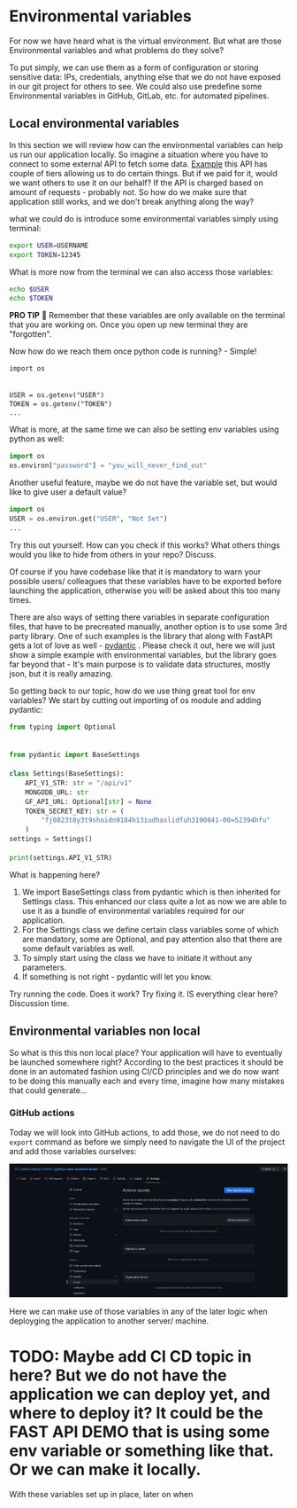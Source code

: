 # Environmental variables

For now we have heard what is the virtual environment. But what are those Environmental variables and what problems do they solve?

To put simply, we can use them as a form of configuration or storing sensitive data: IPs, credentials, anything else that we do not have exposed in our git project for others to see. We could also use predefine some Environmental variables in GitHub, GitLab, etc. for automated pipelines. 

## Local environmental variables

In this section we will review how can the environmental variables can help us run our application locally. So imagine a situation where you have to connect to some external API to fetch some data. [Example](https://polygon.io/) this API has couple of tiers allowing us to do certain things. But if we paid for it,  would we want others to use it on our behalf? If the API is charged based on amount of requests - probably not. So how do we make sure that application still works, and we don't break anything along the way? 


what we could do is introduce some environmental variables simply using terminal:

```bash
export USER=USERNAME
export TOKEN=12345
```


What is more now from the terminal we can also access those variables:

```bash
echo $USER
echo $TOKEN
```

**PRO TIP** 🧠 Remember that these variables are only available on the terminal that you are working on. Once you open up new terminal they are "forgotten".

Now how do we reach them once python code is running? - Simple!

```python3
import os


USER = os.getenv("USER")
TOKEN = os.getenv("TOKEN")
...
```


What is more, at the same time we can also be setting env variables using python as well:

```python
import os
os.environ["password"] = "you_will_never_find_out"
```

Another useful feature, maybe we do not have the variable set, but would like to give user a default value?

```python
import os
USER = os.environ.get("USER", "Not Set")
...
```



Try this out yourself. How can you check if this works? What others things would you like to hide from others in your repo? Discuss.

Of course if you have codebase like that it is mandatory to warn your possible users/ colleagues that these variables have to be exported before launching the application, otherwise you will be asked about this too many times.

There are also ways of setting there variables in separate configuration files, that have to be precreated manually, another option is to use some 3rd party library. One of such examples is the library that along with FastAPI gets a lot of love as well - [pydantic](https://docs.pydantic.dev/) . Please check it out, here we will just show a simple example with environmental variables, but the library goes far beyond that - It's main purpose is to validate data structures, mostly json, but it is really amazing.

So getting back to our topic, how do we use thing great tool for env variables? We start by cutting out importing of os module and adding pydantic:



```python
from typing import Optional


from pydantic import BaseSettings

class Settings(BaseSettings):
    API_V1_STR: str = "/api/v1"
    MONGODB_URL: str
    GF_API_URL: Optional[str] = None
    TOKEN_SECRET_KEY: str = (
        "fj0823t8y3t9shoidn9184h13iudhaslidfuh3190841-00=52394hfu"
    )
settings = Settings()

print(settings.API_V1_STR)
```

What is happening here?
1. We import BaseSettings class from pydantic which is then inherited for Settings class. This enhanced our class quite a lot as now we are able to use it as a bundle of environmental variables required for our application.
1. For the Settings class we define certain class variables some of which are mandatory, some are Optional, and pay attention also that there are some default variables as well. 
1. To simply start using the class we have to initiate it without any parameters.
1. If something is not right - pydantic will let you know.

Try running the code. Does it work? Try fixing it. IS everything clear here? Discussion time.



## Environmental variables non local

So what is this this non local place? Your application will have to eventually be launched somewhere right? According to the best practices it should be done in an automated fashion using CI/CD principles and we do now want to be doing this manually each and every time, imagine how many mistakes that could generate...

### GitHub actions

Today we will look into GitHub actions, to add those, we do not need to do `export` command as before we simply need to navigate the UI of the project and add those variables ourselves:


![IMG](https://github.com/CodeAcademy-Online/python-new-material-level2/blob/master/images/github_secrets.jpg)


Here we can make use of those variables in any of the later logic when deployging the application to another server/ machine. 

# TODO: Maybe add CI CD topic in here? But we do not have the application we can deploy yet, and where to deploy it? It could be the FAST API DEMO that is using some env variable or something like that. Or we can make it locally.



With these variables set up in place, later on when 